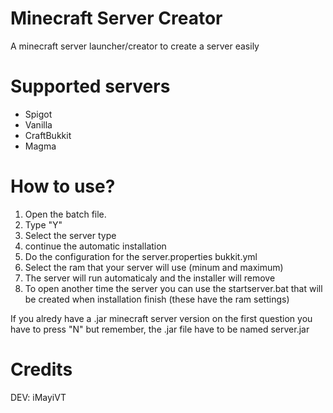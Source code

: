 # Minecraft Server Creator
A minecraft server launcher/creator to create a server easily

# Supported servers

- Spigot
- Vanilla
- CraftBukkit
- Magma

# How to use?
1. Open the batch file.
2. Type "Y"
3. Select the server type
4. continue the automatic installation
5. Do the configuration for the server.properties bukkit.yml
6. Select the ram that your server will use (minum and maximum)
7. The server will run automaticaly and the installer will remove
8. To open another time the server you can use the startserver.bat that will be created when installation finish (these have the ram settings)

If you alredy have a .jar minecraft server version on the first question you have to press "N" but remember, the .jar file have to be named server.jar


# Credits

DEV: iMayiVT
